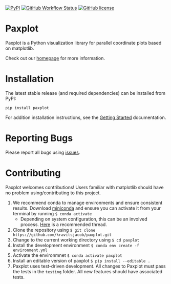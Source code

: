 [![PyPI](https://img.shields.io/pypi/v/paxplot)](https://pypi.org/project/paxplot/)
[![GitHub Workflow Status](https://img.shields.io/github/workflow/status/kravitsjacob/paxplot/Version%20Testing)](https://github.com/kravitsjacob/paxplot/actions)
[![GitHub license](https://img.shields.io/github/license/kravitsjacob/paxplot)](https://github.com/kravitsjacob/paxplot/blob/main/LICENSE)

# Paxplot
Paxplot is a Python visualization library for parallel coordinate plots based on matplotlib.

Check out our [homepage](https://kravitsjacob.github.io/paxplot/) for more information.

# Installation
The latest stable release (and required dependencies) can be installed from PyPI:

```
pip install paxplot
```

For addition installation instructions, see the [Getting Started](https://kravitsjacob.github.io/paxplot/getting_started.html) documentation.

# Reporting Bugs
Please report all bugs using [issues](https://github.com/kravitsjacob/paxplot/issues).

# Contributing
Paxplot welcomes contributions! Users familiar with matplotlib should have no problem using/contributing to this project.

1. We recommend conda to manage environments and ensure consistent results. Download [miniconda](https://docs.conda.io/en/latest/miniconda.html) and ensure you can activate it from your terminal by running `$ conda activate`
    * Depending on system configuration, this can be an involved process. [Here](https://discuss.codecademy.com/t/setting-up-conda-in-git-bash/534473) is a recommended thread.
3. Clone the repository using `$ git clone https://github.com/kravitsjacob/paxplot.git`
4. Change to the current working directory using `$ cd paxplot`
5. Install the development environment `$ conda env create -f environment.yml`
6. Activate the environmnet `$ conda activate paxplot`
7. Install an editable version of paxplot `$ pip install --editable .`
8. Paxplot uses test-driven development. All changes to Paxplot must pass the tests in the `testing` folder. All new features should have associated tests.
